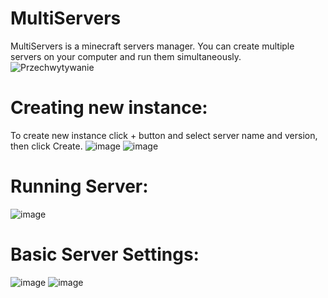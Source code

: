 # MultiServers
MultiServers is a minecraft servers manager. You can create multiple servers on your computer and run them simultaneously. <br/>
![Przechwytywanie](https://user-images.githubusercontent.com/50674232/134733048-cb10122b-d328-401e-9b7f-c9857ac4f5ac.JPG)
# Creating new instance:
To create new instance click + button and select server name and version, then click Create.
![image](https://user-images.githubusercontent.com/50674232/133772626-a8e1aed8-fa6c-4b2b-a681-f6ada025addc.png)
![image](https://user-images.githubusercontent.com/50674232/133772801-cef1cd01-a5b1-4e1a-bf77-21f598b98a9f.png)

# Running Server:
![image](https://user-images.githubusercontent.com/50674232/133772941-b2a8c05f-5184-4972-862b-e5647586ef5d.png)

# Basic Server Settings:
![image](https://user-images.githubusercontent.com/50674232/133772975-f01b752c-eda4-49ef-be16-fb0b276a9d23.png)
![image](https://user-images.githubusercontent.com/50674232/133772985-fc70cfc5-ea39-4c13-b242-ee0d60ad5de2.png)

